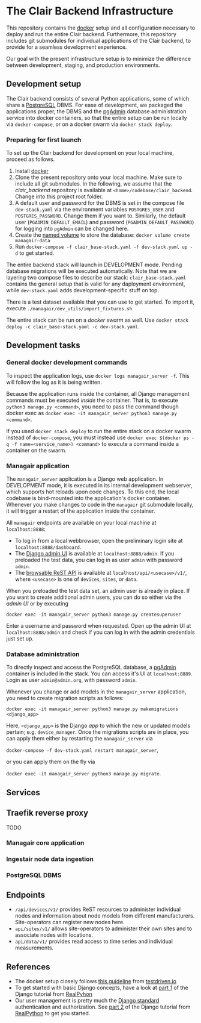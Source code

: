 # The Clair Backend Infrastructure

This repository contains the [docker](https://www.docker.com) setup and all configuration necessary to deploy and run the entire Clair backend. Furthermore, this repository includes git submodules for individual applications of the Clair backend, to provide for a seamless development experience.

Our goal with the present infrastructure setup is to minimize the difference between development, staging, and production environments.

## Development setup

The Clair backend consists of several Python applications, some of which share a [PostgreSQL](https://www.postgresql.org) DBMS. For ease of development, we packaged the applications proper, the DBMS and the [pgAdmin](https://www.pgadmin.org) database administration service into docker containers, so that the entire setup can be run locally via `docker-compose`, or on a docker swarm via `docker stack deploy`.

### Preparing for first launch

To set up the Clair backend for development on your local machine, proceed as follows.

1. Install [docker](https://www.docker.com/get-started)
2. Clone the present repository onto your local machine. Make sure to include all git submodules. In the following, we assume that the _clair_backend_ repository is available at `<home>/codebase/clair_backend`. Change into this project root folder.
3. A default user and password for the DBMS is set in the compose file `dev-stack.yaml` via the environment variables `POSTGRES_USER` and `POSTGRES_PASSWORD`. Change them if you want to. Similarly, the default user (`PGADMIN_DEFAULT_EMAIL`) and password (`PGADMIN_DEFAULT_PASSWORD`) for logging into `pgAdmin` can be changed here.
4. Create the [named volume](https://docs.docker.com/storage/volumes/) to store the database: `docker volume create managair-data`
5. Run `docker-compose -f clair_base-stack.yaml -f dev-stack.yaml up -d` to get started.

The entire backend stack will launch in DEVELOPMENT mode. Pending database migrations will be executed automatically. Note that we are layering two compose files to describe our stack: `clair_base-stack.yaml` contains the general setup that is valid for any daployment environment, while `dev-stack.yaml` adds development-specific stuff on top.

There is a test dataset available that you can use to get started. To import it, execute `./managair/dev_utils/import_fixtures.sh`

The entire stack can be run on a _docker swarm_ as well. Use `docker stack deploy -c clair_base-stack.yaml -c dev-stack.yaml`.

## Development tasks

### General docker development commands

To inspect the application logs, use `docker logs managair_server -f`. This will follow the log as it is being written.

Because the application runs inside the container, all Django management commands must be executed _inside_ the container. That is, to execute `python3 manage.py <command>`, you need to pass the command though docker exec as `docker exec -it managair_server python3 manage.py <command>`.

If you used `docker stack deploy` to run the entire stack on a docker swarm instead of `docker-compose`, you must instead use `docker exec $(docker ps -q -f name=<service_name>) <command>` to execute a command inside a container on the swarm.

### Managair application

The `managair_server` application is a Django web application. In DEVELOPMENT mode, it is executed in its internal development webserver, which supports hot reloads upon code changes. To this end, the local codebase is bind-mounted into the application's docker container. Whenever you make changes to code in the `managair` git submodule locally, it will trigger a restart of the application inside the container. 

All `managair` endpoints are available on your local machine at `localhost:8888`:

- To log in from a local webbrowser, open the preliminary login site at `localhost:8888/dashboard`.
- The [Django admin UI](https://docs.djangoproject.com/en/3.1/ref/contrib/admin/) is available at `localhost:8888/admin`. If you preloaded the test data, you can log in as user `admin` with password `admin`.
- The [browsable ReST API](https://www.django-rest-framework.org/topics/browsable-api/) is available at `localhost/api/<usecase>/v1/`, where `<usecase>` is one of `devices`, `sites`, or `data`.

When you preloaded the test data set, an admin user is already in place. If you want to create additional admin users, you can do so either via the _admin UI_ or by executing

`docker exec -it managair_server python3 manage.py createsuperuser`

Enter a username and password when requested. Open up the admin UI at `localhost:8888/admin` and check if you can log in with the admin credentials just set up.

### Database administration

To directly inspect and access the PostgreSQL database, a [pgAdmin](https://www.pgadmin.org) container is included in the stack. You can access it's UI at `localhost:8889`. Login as user `admin@admin.org`, with password `admin`.

Whenever you change or add models in the `managair_server` application, you need to create migration scripts as follows:

`docker exec -it managair_server python3 manage.py makemigrations <django_app>`

Here, `<django_app>` is the Django _app_ to which the new or updated models pertain; e.g. `device_manager`. Once the migrations scripts are in place, you can apply them either by restarting the `managair_server` via

`docker-compose -f dev-stack.yaml restart managair_server`,

or you can apply them on the fly via

`docker exec -it managair_server python3 manage.py migrate`.

## Services

## Traefik reverse proxy

TODO

### Managair core application

### Ingestair node data ingestion

### PostgreSQL DBMS

## Endpoints

- `/api/devices/v1/` provides ReST resources to administer individual nodes and information about node models from different manufacturers. Site-operators can register new nodes here.
- `api/sites/v1/` allows site-operators to administer their own sites and to associate nodes with locations.
- `api/data/v1/` provides read access to time series and individual measurements.

## References

- The docker setup closely follows [this guideline](https://testdriven.io/blog/dockerizing-django-with-postgres-gunicorn-and-nginx/) from [testdriven.io](https://testdriven.io/)
- To get started with basic Django concepts, have a look at [part 1](https://realpython.com/get-started-with-django-1/) of the Django tutorial from [RealPyhon](https://realpython.com/get-started-with-django-1/)
- Our user management is pretty much the [Django standard](https://docs.djangoproject.com/en/3.0/topics/auth/default/) authentication and authorization. See [part 2](https://realpython.com/django-user-management/) of the Django tutorial from [RealPython](https://realpython.com/) to get you started.
